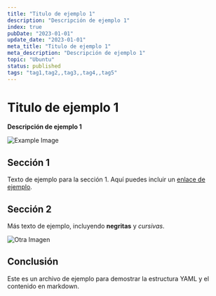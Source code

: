 ```yaml
---
title: "Titulo de ejemplo 1"
description: "Descripción de ejemplo 1"
index: true
pubDate: "2023-01-01"
update_date: "2023-01-01"
meta_title: "Titulo de ejemplo 1"
meta_description: "Descripción de ejemplo 1"
topic: "Ubuntu"
status: published
tags: "tag1,tag2,,tag3,,tag4,,tag5"
---
```


# Titulo de ejemplo 1

**Descripción de ejemplo 1**

![Example Image](https://via.placeholder.com/150)

## Sección 1

Texto de ejemplo para la sección 1. Aquí puedes incluir un [enlace de ejemplo](https://example.com).

## Sección 2

Más texto de ejemplo, incluyendo **negritas** y *cursivas*. 

![Otra Imagen](https://via.placeholder.com/200)

## Conclusión

Este es un archivo de ejemplo para demostrar la estructura YAML y el contenido en markdown.
